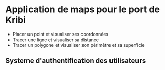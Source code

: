 # Application de maps pour le port de Kribi

- Placer un point et visualiser ses coordonnées
- Tracer une ligne et visualiser sa distance
- Tracer un polygone et visualiser son périmètre et sa superficie

## Systeme d'authentification des utilisateurs
